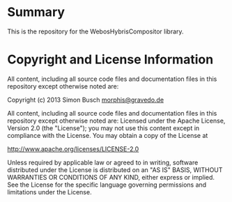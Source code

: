 Summary
=======
This is the repository for the WebosHybrisCompositor library.

# Copyright and License Information

All content, including all source code files and documentation files in this repository except otherwise noted are: 

 Copyright (c) 2013 Simon Busch <morphis@gravedo.de>

All content, including all source code files and documentation files in this repository except otherwise noted are:
Licensed under the Apache License, Version 2.0 (the "License");
you may not use this content except in compliance with the License.
You may obtain a copy of the License at

http://www.apache.org/licenses/LICENSE-2.0

Unless required by applicable law or agreed to in writing, software
distributed under the License is distributed on an "AS IS" BASIS,
WITHOUT WARRANTIES OR CONDITIONS OF ANY KIND, either express or implied.
See the License for the specific language governing permissions and
limitations under the License.
